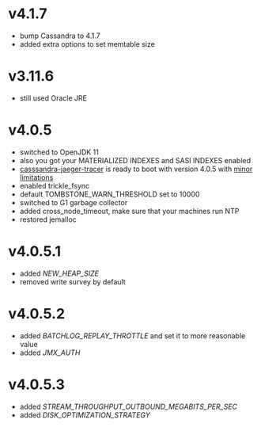 # v4.1.7

* bump Cassandra to 4.1.7
* added extra options to set memtable size

# v3.11.6

* still used Oracle JRE

# v4.0.5

* switched to OpenJDK 11
* also you got your MATERIALIZED INDEXES and SASI INDEXES enabled
* [casssandra-jaeger-tracer](https://github.com/smok-serwis/cassandra-jaeger-tracing.git) is ready to boot with version 4.0.5
  with [minor limitations](https://github.com/infracloudio/cassandra-jaeger-tracing/issues/10)
* enabled trickle_fsync
* default TOMBSTONE_WARN_THRESHOLD set to 10000
* switched to G1 garbage collector
* added cross_node_timeout, make sure that your machines run NTP
* restored jemalloc

# v4.0.5.1

* added _NEW_HEAP_SIZE_
* removed write survey by default

# v4.0.5.2

* added _BATCHLOG_REPLAY_THROTTLE_ and set it to more reasonable value
* added _JMX_AUTH_

# v4.0.5.3

* added _STREAM_THROUGHPUT_OUTBOUND_MEGABITS_PER_SEC_
* added _DISK_OPTIMIZATION_STRATEGY_
